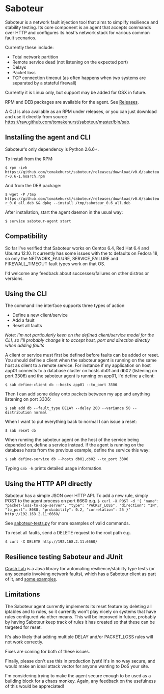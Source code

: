 Saboteur
========

Saboteur is a network fault injection tool that aims to simplify resilience and stability testing.
Its core component is an agent that accepts commands over HTTP and configures its host's network stack
for various common fault scenarios.

Currently these include:
-   Total network partition
-   Remote service dead (not listening on the expected port)
-   Delays
-   Packet loss
-   TCP connection timeout (as often happens when two systems are separated by a stateful firewall)

Currently it is Linux only, but support may be added for OSX in future.

RPM and DEB packages are available for the agent. See [Releases](https://github.com/tomakehurst/saboteur/releases "Releases").

A CLI is also available as an RPM under releases, or you can just download and use it directly from source https://raw.github.com/tomakehurst/saboteur/master/bin/sab.

Installing the agent and CLI
----------------------------
Saboteur's only dependency is Python 2.6.6+.

To install from the RPM:

``
    $ rpm -ivh https://github.com/tomakehurst/saboteur/releases/download/v0.6/saboteur-0.6-1.noarch.rpm
``

And from the DEB package:

``
    $ wget -P /tmp https://github.com/tomakehurst/saboteur/releases/download/v0.6/saboteur_0.6_all.deb && dpkg --install /tmp/saboteur_0.6_all.deb
``

After installation, start the agent daemon in the usual way:

``
    $ service saboteur-agent start
``

Compatibility
-------------
So far I've verified that Saboteur works on Centos 6.4, Red Hat 6.4 and Ubuntu 12.10. It currently has some issues with the
tc defaults on Fedora 18, so only the NETWORK_FAILURE, SERVICE_FAILURE and FIREWALL_TIMEOUT fault types work on that OS.

I'd welcome any feedback about successes/failures on other distros or versions.


Using the CLI
-------------
The command line interface supports three types of action:
* Define a new client/service
* Add a fault
* Reset all faults

*Note: I'm not particularly keen on the defined client/service model for the CLI, so I'll probably change it to accept
host, port and direction directly when adding faults*

A client or service must first be defined before faults can be added or reset. You should define a client when the saboteur agent is running on the same host as client to a remote service. For instance if my application on host app01 connects to a database cluster on hosts db01 and db02 (listening on port 3306) and the saboteur agent is running on app01, I'd define a client:

``
    $ sab define-client db --hosts app01 --to_port 3306
``

Then I can add some delay onto packets between my app and anything listening on port 3306:

``
    $ sab add db --fault_type DELAY --delay 200 --variance 50 --distribution normal
``

When I want to put everything back to normal I can issue a reset:

``
    $ sab reset db
``

When running the saboteur agent on the host of the service being depended on, define a service instead. If the agent is running on the database hosts from the previous example, define the service this way:

``
    $ sab define-service db --hosts db01,db02 --to_port 3306
``

Typing ``sab -h`` prints detailed usage information.

Using the HTTP API directly
---------------------------
Saboteur has a simple JSON over HTTP API. To add a new rule, simply POST to the agent process on port 6660 e.g.
``
    $ curl -X POST -d '{ "name": "packet-loss-to-app-server",
    "type": "PACKET_LOSS",
    "direction": "IN",
    "to_port": 8080,
    "probability": 0.2,
    "correlation": 25 }' http://192.168.2.11:6660/
``

See [saboteur-tests.py](https://github.com/tomakehurst/saboteur/blob/master/saboteur/tests/saboteur-tests.py "saboteur-tests.py")
for more examples of valid commands.

To reset all faults, send a DELETE request to the root path e.g.

``
    $ curl -X DELETE http://192.168.2.11:6660/
``

Resilience testing Saboteur and JUnit
-------------------------------------
[Crash Lab](https://github.com/tomakehurst/crash-lab) is a Java library for automating resilience/stabilty type tests
(or any scenario involving network faults), which has a Saboteur client as part of it, and
[some examples](https://github.com/tomakehurst/crash-lab/blob/master/src/test/java/com/tomakehurst/crashlab/ExampleScenarios.java).



Limitations
-----------
The Saboteur agent currently implements its reset feature by deleting all iptables and tc rules, so it currently won't
play nicely on systems that have rules configured via other means. This will be improved in future, probably by having
Saboteur keep track of rules it has created so that these can be targeted for reset.

It's also likely that adding multiple DELAY and/or PACKET_LOSS rules will not work correctly.

Fixes are coming for both of these issues.

Finally, please don't use this in production (yet)! It's in no way secure, and would make an ideal attack vector for
anyone wanting to DoS your site.

I'm considering trying to make the agent secure enough to be used as a building block for a chaos monkey. Again, any
feedback on the usefulness of this would be appreciated!